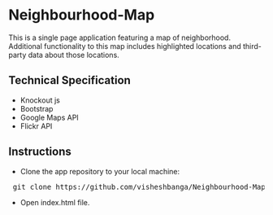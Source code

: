 # Neighbourhood-Map

<p>This is a single page application featuring a map of neighborhood. Additional functionality to this map includes highlighted locations and third-party data about those locations.</p>

## Technical Specification
* Knockout js
* Bootstrap
* Google Maps API
* Flickr API
## Instructions
* Clone the app repository to your local machine:
<pre> git clone https://github.com/visheshbanga/Neighbourhood-Map </pre>
* Open index.html file.

